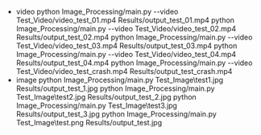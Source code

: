 * video 
python Image_Processing/main.py --video Test_Video/video_test_01.mp4 Results/output_test_01.mp4
python Image_Processing/main.py --video Test_Video/video_test_02.mp4 Results/output_test_02.mp4
python Image_Processing/main.py --video Test_Video/video_test_03.mp4 Results/output_test_03.mp4
python Image_Processing/main.py --video Test_Video/video_test_04.mp4 Results/output_test_04.mp4
python Image_Processing/main.py --video Test_Video/video_test_crash.mp4 Results/output_test_crash.mp4
* image
python Image_Processing/main.py Test_Image\test1.jpg Results/output_test_1.jpg
python Image_Processing/main.py Test_Image\test2.jpg Results/output_test_2.jpg
python Image_Processing/main.py Test_Image\test3.jpg Results/output_test_3.jpg
python Image_Processing/main.py Test_Image\test.png Results/output_test.jpg